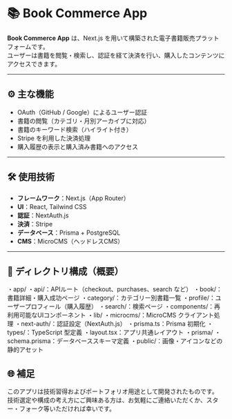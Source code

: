 # 📚 Book Commerce App

**Book Commerce App** は、Next.js を用いて構築された電子書籍販売プラットフォームです。  
ユーザーは書籍を閲覧・検索し、認証を経て決済を行い、購入したコンテンツにアクセスできます。

---

## ⚙️ 主な機能

- OAuth（GitHub / Google）によるユーザー認証
- 書籍の閲覧（カテゴリ・月別アーカイブに対応）
- 書籍のキーワード検索（ハイライト付き）
- Stripe を利用した決済処理
- 購入履歴の表示と購入済み書籍へのアクセス

---

## 🛠️ 使用技術

- **フレームワーク**：Next.js（App Router）
- **UI**：React, Tailwind CSS
- **認証**：NextAuth.js
- **決済**：Stripe
- **データベース**：Prisma + PostgreSQL
- **CMS**：MicroCMS（ヘッドレスCMS）

---

## 📁 ディレクトリ構成（概要）

・app/
   ・api/：APIルート（checkout、purchases、search など）
   ・book/：書籍詳細・購入成功ページ
   ・category/：カテゴリー別書籍一覧
   ・profile/：ユーザープロフィール（購入履歴）
   ・search/：検索ページ
   ・components/：再利用可能なUIコンポーネント
   ・lib/
      ・microcms/：MicroCMS クライアント処理
      ・next-auth/：認証設定（NextAuth.js）
      ・prisma.ts：Prisma 初期化
   ・types/：TypeScript 型定義
   ・layout.tsx：アプリ共通レイアウト
・prisma/
   ・schema.prisma：データベーススキーマ定義
・public/：画像・アイコンなどの静的アセット

## 🌐 補足
このアプリは技術習得およびポートフォリオ用途として開発されたものです。
技術選定や構成の考え方にご興味ある方は、お気軽にご連絡いただくか、スター・フォーク等いただければ幸いです。